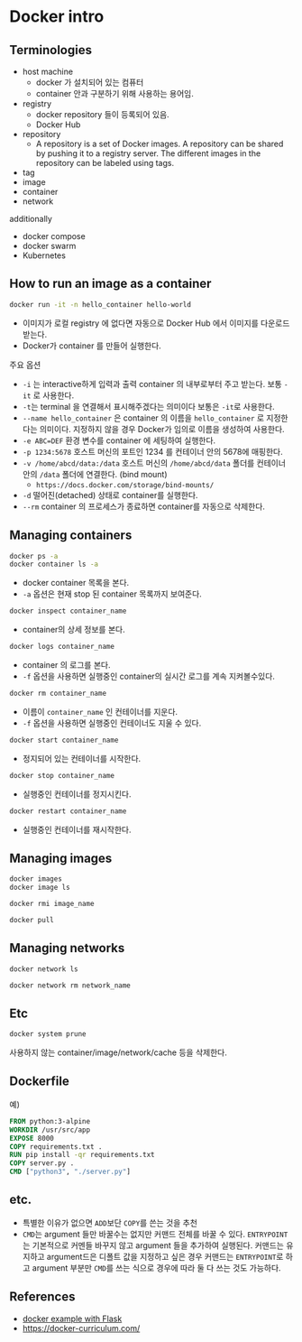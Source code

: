 # Docker intro

## Terminologies

- host machine
  - docker 가 설치되어 있는 컴퓨터
  - container 안과 구분하기 위해 사용하는 용어임.
- registry
  - docker repository 들이 등록되어 있음.
  - Docker Hub
- repository
  - A repository is a set of Docker images. A repository can be shared by pushing it to a registry server. The different images in the repository can be labeled using tags.
- tag
- image
- container
- network

additionally

- docker compose
- docker swarm
- Kubernetes

## How to run an image as a container

```bash
docker run -it -n hello_container hello-world
```

- 이미지가 로컬 registry 에 없다면 자동으로 Docker Hub 에서 이미지를 다운로드 받는다.
- Docker가 container 를 만들어 실행한다.

주요 옵션

- `-i` 는 interactive하게 입력과 출력 container 의 내부로부터 주고 받는다. 보통 `-it` 로 사용한다.
- `-t`는 terminal 을 연결해서 표시해주겠다는 의미이다 보통은 `-it`로 사용한다.
- `--name hello_container` 은 container 의 이름을 `hello_container` 로 지정한다는 의미이다. 지정하지 않을 경우 Docker가 임의로 이름을 생성하여 사용한다.
- `-e ABC=DEF` 환경 변수를 container 에 세팅하여 실행한다.
- `-p 1234:5678` 호스트 머신의 포트인 1234 를 컨테이너 안의 5678에 매핑한다.
- `-v /home/abcd/data:/data` 호스트 머신의 `/home/abcd/data` 폴더를 컨테이너 안의 `/data` 폴더에 연결한다. (bind mount)
  - `https://docs.docker.com/storage/bind-mounts/`
- `-d` 떨어진(detached) 상태로 container를 실행한다.
- `--rm` container 의 프로세스가 종료하면 container를 자동으로 삭제한다.

## Managing containers

```bash
docker ps -a
docker container ls -a
```

- docker container 목록을 본다.
- `-a` 옵션은 현재 stop 된 container 목록까지 보여준다.

```bash
docker inspect container_name
```

- container의 상세 정보를 본다.

```bash
docker logs container_name
```

- container 의 로그를 본다.
- `-f` 옵션을 사용하면 실행중인 container의 실시간 로그를 계속 지켜볼수있다.

```bash
docker rm container_name
```

- 이름이 `container_name` 인 컨테이너를 지운다.
- `-f` 옵션을 사용하면 실행중인 컨테이너도 지울 수 있다.

```bash
docker start container_name
```

- 정지되어 있는 컨테이너를 시작한다.

```bash
docker stop container_name
```

- 실행중인 컨테이너를 정지시킨다.

```bash
docker restart container_name
```

- 실행중인 컨테이너를 재시작한다.

## Managing images

```bash
docker images
docker image ls
```

```bash
docker rmi image_name
```

```bash
docker pull
```

## Managing networks

```bash
docker network ls
```

```bash
docker network rm network_name
```

## Etc

```bash
docker system prune
```

사용하지 않는 container/image/network/cache 등을 삭제한다.

## Dockerfile

예)

```Dockerfile
FROM python:3-alpine
WORKDIR /usr/src/app
EXPOSE 8000
COPY requirements.txt .
RUN pip install -qr requirements.txt
COPY server.py .
CMD ["python3", "./server.py"]
```

## etc.

- 특별한 이유가 없으면 `ADD`보단 `COPY`를 쓴는 것을 추천
- `CMD`는 argument 들만 바꿀수는 없지만 커맨드 전체를 바꿀 수 있다. `ENTRYPOINT` 는 기본적으로 커멘들 바꾸지 않고 argument 들을 추가하여 실행된다. 커맨드는 유지하고 argument드은 디폴트 값을 지정하고 싶은 경우 커맨드는 `ENTRYPOINT`로 하고 argument 부분만 `CMD`를 쓰는 식으로 경우에 따라 둘 다 쓰는 것도 가능하다.

## References

- [docker example with Flask](https://github.com/datawire/hello-world)
- https://docker-curriculum.com/
